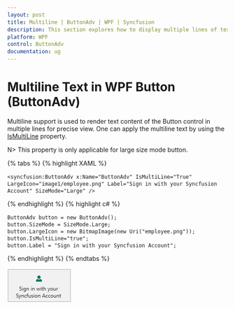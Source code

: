 ```yaml
---
layout: post
title: Multiline | ButtonAdv | WPF | Syncfusion
description: This section explores how to display multiple lines of text along with the image in large size mode of a button control.
platform: WPF
control: ButtonAdv
documentation: ug
---
```


# Multiline Text in WPF Button (ButtonAdv)

Multiline support is used to render text content of the Button control in multiple lines for precise view. One can apply the multiline text by using the [IsMultiLine](https://help.syncfusion.com/cr/wpf/Syncfusion.Shared.Wpf~Syncfusion.Windows.Tools.Controls.ButtonAdv~IsMultiLine.html) property.

N> This property is only applicable for large size mode button.

{% tabs %}
{% highlight XAML %}

    <syncfusion:ButtonAdv x:Name="ButtonAdv" IsMultiLine="True" LargeIcon="image1/employee.png" Label="Sign in with your Syncfusion Account" SizeMode="Large" />

{% endhighlight %}
{% highlight c# %}

    ButtonAdv button = new ButtonAdv();
    button.SizeMode = SizeMode.Large;
    button.LargeIcon = new BitmapImage(new Uri("employee.png"));
    button.IsMultiLine="true";
    button.Label = "Sign in with your Syncfusion Account";

{% endhighlight %}
{% endtabs %}

![WPF ButtonAdv MultiLine](Multi-Line-Support_images/Multi-Line-Support_img1.png)
